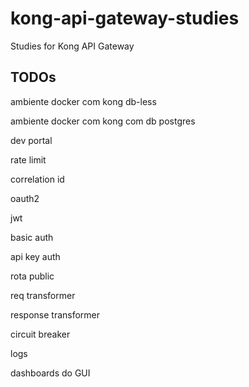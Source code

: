 # kong-api-gateway-studies

Studies for Kong API Gateway

## TODOs

ambiente docker com kong db-less

ambiente docker com kong com db postgres

dev portal

rate limit

correlation id

oauth2

jwt

basic auth

api key auth

rota public

req transformer

response transformer

circuit breaker

logs

dashboards do GUI
